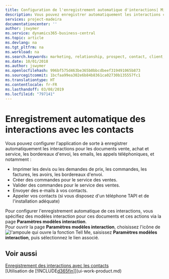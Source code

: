 ```yaml
---
title: Configuration de l'enregistrement automatique d'interactions| Microsoft Docs
description: Vous pouvez enregistrer automatiquement les interactions client, par exemple, pour les documents ventes, achat et service ou les appels téléphoniques.
services: project-madeira
documentationcenter: ''
author: jswymer
ms.service: dynamics365-business-central
ms.topic: article
ms.devlang: na
ms.tgt_pltfrm: na
ms.workload: na
ms.search.keywords: marketing, relationship, prospect, contact, client, customer
ms.date: 10/01/2018
ms.author: jswymer
ms.openlocfilehash: 996bf575d463be365b0bbcdbeef319491065b873
ms.sourcegitcommit: 1bcfaa99ea302e6b84b8361ca02730b135557fc1
ms.translationtype: HT
ms.contentlocale: fr-FR
ms.lasthandoff: 03/08/2019
ms.locfileid: "797141"
---
```

# <a name="recording-interactions-with-contacts-automatically"></a>Enregistrement automatique des interactions avec les contacts
Vous pouvez configurer l'application de sorte à enregistrer automatiquement les interactions pour les documents vente, achat et service, les bordereaux d'envoi, les emails, les appels téléphoniques, et notamment :

* Imprimer les devis ou les demandes de prix, les commandes, les factures, les avoirs, les bordereaux d'envoi.
* Créer des commandes pour le service des ventes.
* Valider des commandes pour le service des ventes.
* Envoyer des e-mails à vos contacts.
* Appeler vos contacts (si vous disposez d'un téléphone TAPI et de l'installation adéquate)

Pour configurer l'enregistrement automatique de ces interactions, vous spécifiez des modèles interaction pour ces documents et ces actions via la page **Paramètres modèles interaction**.  
Pour ouvrir la page **Paramètres modèles interaction**, choisissez l'icône de ![l'ampoule qui ouvre la fonction Tell Me](media/ui-search/search_small.png "Dites-moi ce que vous voulez faire"), saisissez **Paramètres modèles interaction**, puis sélectionnez le lien associé.

## <a name="see-also"></a>Voir aussi
[Enregistrement des interactions avec les contacts](marketing-interactions.md)  
[Utilisation de [!INCLUDE[d365fin](includes/d365fin_md.md)]](ui-work-product.md)  
